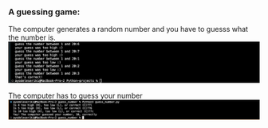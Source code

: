 ### A guessing game:

The computer generates a random number and you have to guesss what the number is.
![guess number](1.png)

The computer has to guess your number
![guess number](2.png)